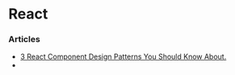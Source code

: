 # React

### Articles

* [3 React Component Design Patterns You Should Know About.](https://blog.openreplay.com/3-react-component-design-patterns-you-should-know-about)
*
